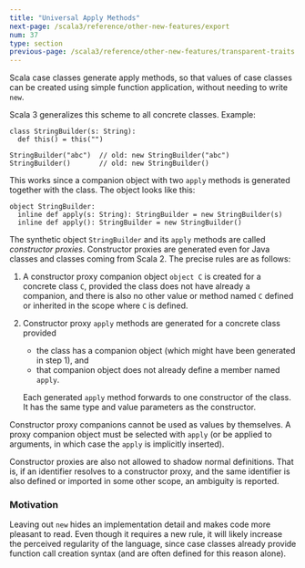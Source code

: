 ```yaml
---
title: "Universal Apply Methods"
next-page: /scala3/reference/other-new-features/export
num: 37
type: section
previous-page: /scala3/reference/other-new-features/transparent-traits
---
```


<!-- THIS FILE HAS BEEN GENERATED BY SCALADOC PREPROCESSOR.
    The whole process of generation the docs can be found under this README: https://github.com/lampepfl/dotty/blob/master/docs/README.md
    The source file can be found here https://github.com/lampepfl/dotty/edit/master/docs/docs/reference/other-new-features/creator-applications.md
    NOTE THAT ANY CHANGES TO THIS FILE WILL BE OVERRIDEN BY PREPROCESSOR.
-->

Scala case classes generate apply methods, so that values of case classes can be created using simple
function application, without needing to write `new`.

Scala 3 generalizes this scheme to all concrete classes. Example:

<div class="snippet" scala-snippet ><div class="buttons"></div><pre><code class="language-scala"><span id="0" class="" >class StringBuilder(s: String):
</span><span id="1" class="" >  def this() = this(&quot;&quot;)
</span><span id="2" class="" >
</span><span id="3" class="" >StringBuilder(&quot;abc&quot;)  // old: new StringBuilder(&quot;abc&quot;)
</span><span id="4" class="" >StringBuilder()       // old: new StringBuilder()
</span></code></pre></div>

This works since a companion object with two `apply` methods
is generated together with the class. The object looks like this:

<div class="snippet" scala-snippet ><div class="buttons"></div><pre><code class="language-scala"><span id="0" class="" >object StringBuilder:
</span><span id="1" class="" >  inline def apply(s: String): StringBuilder = new StringBuilder(s)
</span><span id="2" class="" >  inline def apply(): StringBuilder = new StringBuilder()
</span></code></pre></div>

The synthetic object `StringBuilder` and its `apply` methods are called _constructor proxies_.
Constructor proxies are generated even for Java classes and classes coming from Scala 2.
The precise rules are as follows:

1. A constructor proxy companion object `object C` is created for a concrete class `C`,
   provided the class does not have already a companion, and there is also no other value
   or method named `C` defined or inherited in the scope where `C` is defined.

2. Constructor proxy `apply` methods are generated for a concrete class provided

   - the class has a companion object (which might have been generated in step 1), and
   - that companion object does not already define a member named `apply`.

   Each generated `apply` method forwards to one constructor of the class. It has the
   same type and value parameters as the constructor.

Constructor proxy companions cannot be used as values by themselves. A proxy companion object must
be selected with `apply` (or be applied to arguments, in which case the `apply` is implicitly
inserted).

Constructor proxies are also not allowed to shadow normal definitions. That is,
if an identifier resolves to a constructor proxy, and the same identifier is also
defined or imported in some other scope, an ambiguity is reported.

### Motivation

Leaving out `new` hides an implementation detail and makes code more pleasant to read. Even though
it requires a new rule, it will likely increase the perceived regularity of the language, since case
classes already provide function call creation syntax (and are often defined for this reason alone).
